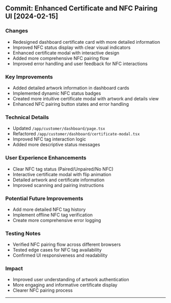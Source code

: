 ## Commit: Enhanced Certificate and NFC Pairing UI [2024-02-15]

### Changes
- Redesigned dashboard certificate card with more detailed information
- Improved NFC status display with clear visual indicators
- Enhanced certificate modal with interactive design
- Added more comprehensive NFC pairing flow
- Improved error handling and user feedback for NFC interactions

### Key Improvements
- Added detailed artwork information in dashboard cards
- Implemented dynamic NFC status badges
- Created more intuitive certificate modal with artwork and details view
- Enhanced NFC pairing button states and error handling

### Technical Details
- Updated `/app/customer/dashboard/page.tsx`
- Refactored `/app/customer/dashboard/certificate-modal.tsx`
- Improved NFC tag interaction logic
- Added more descriptive status messages

### User Experience Enhancements
- Clear NFC tag status (Paired/Unpaired/No NFC)
- Interactive certificate modal with flip animation
- Detailed artwork and certificate information
- Improved scanning and pairing instructions

### Potential Future Improvements
- Add more detailed NFC tag history
- Implement offline NFC tag verification
- Create more comprehensive error logging

### Testing Notes
- Verified NFC pairing flow across different browsers
- Tested edge cases for NFC tag availability
- Confirmed UI responsiveness and readability

### Impact
- Improved user understanding of artwork authentication
- More engaging and informative certificate display
- Clearer NFC pairing process

--- 